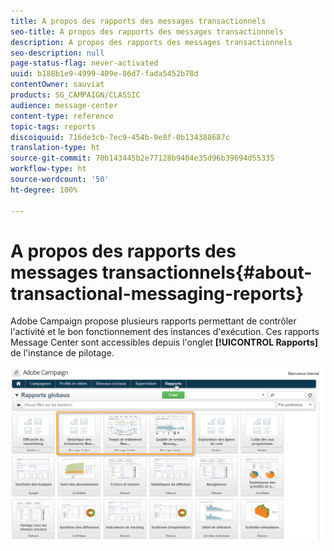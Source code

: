 ```yaml
---
title: A propos des rapports des messages transactionnels
seo-title: A propos des rapports des messages transactionnels
description: A propos des rapports des messages transactionnels
seo-description: null
page-status-flag: never-activated
uuid: b188b1e9-4999-409e-86d7-fada5452b78d
contentOwner: sauviat
products: SG_CAMPAIGN/CLASSIC
audience: message-center
content-type: reference
topic-tags: reports
discoiquuid: 716de3cb-7ec9-454b-9e8f-0b134388687c
translation-type: ht
source-git-commit: 70b143445b2e77128b9404e35d96b39694d55335
workflow-type: ht
source-wordcount: '50'
ht-degree: 100%

---
```



# A propos des rapports des messages transactionnels{#about-transactional-messaging-reports}

Adobe Campaign propose plusieurs rapports permettant de contrôler l&#39;activité et le bon fonctionnement des instances d&#39;exécution. Ces rapports Message Center sont accessibles depuis l&#39;onglet **[!UICONTROL Rapports]** de l&#39;instance de pilotage.

![](assets/messagecenter_reporting_002.png)

